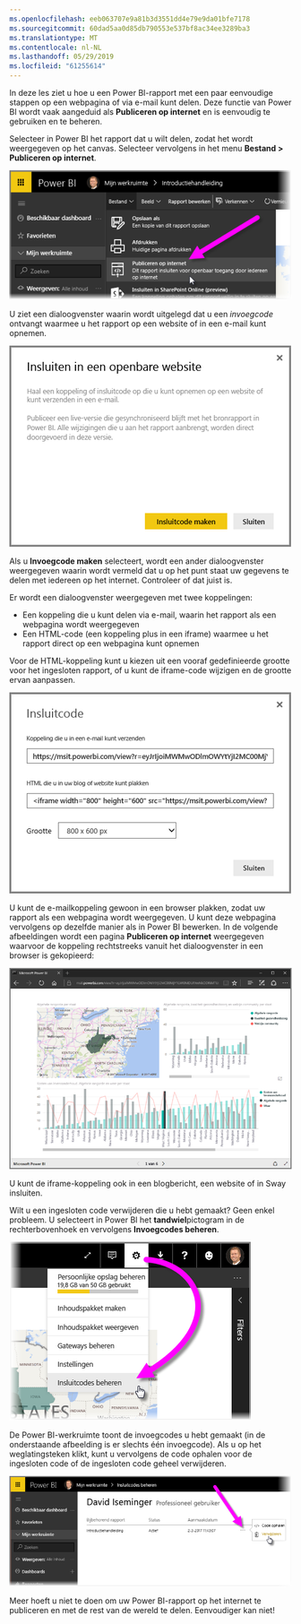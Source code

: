 ```yaml
---
ms.openlocfilehash: eeb063707e9a81b3d3551dd4e79e9da01bfe7178
ms.sourcegitcommit: 60dad5aa0d85db790553e537bf8ac34ee3289ba3
ms.translationtype: MT
ms.contentlocale: nl-NL
ms.lasthandoff: 05/29/2019
ms.locfileid: "61255614"
---
```

In deze les ziet u hoe u een Power BI-rapport met een paar eenvoudige stappen op een webpagina of via e-mail kunt delen. Deze functie van Power BI wordt vaak aangeduid als **Publiceren op internet** en is eenvoudig te gebruiken en te beheren.

Selecteer in Power BI het rapport dat u wilt delen, zodat het wordt weergegeven op het canvas. Selecteer vervolgens in het menu **Bestand > Publiceren op internet**.

![](media/6-6-publish-to-web/6-6_1a.png)

U ziet een dialoogvenster waarin wordt uitgelegd dat u een *invoegcode* ontvangt waarmee u het rapport op een website of in een e-mail kunt opnemen.

![](media/6-6-publish-to-web/6-6_2.png)

Als u **Invoegcode maken** selecteert, wordt een ander dialoogvenster weergegeven waarin wordt vermeld dat u op het punt staat uw gegevens te delen met iedereen op het internet. Controleer of dat juist is.

Er wordt een dialoogvenster weergegeven met twee koppelingen:

* Een koppeling die u kunt delen via e-mail, waarin het rapport als een webpagina wordt weergegeven
* Een HTML-code (een koppeling plus in een iframe) waarmee u het rapport direct op een webpagina kunt opnemen

Voor de HTML-koppeling kunt u kiezen uit een vooraf gedefinieerde grootte voor het ingesloten rapport, of u kunt de iframe-code wijzigen en de grootte ervan aanpassen.

![](media/6-6-publish-to-web/6-6_3.png)

U kunt de e-mailkoppeling gewoon in een browser plakken, zodat uw rapport als een webpagina wordt weergegeven. U kunt deze webpagina vervolgens op dezelfde manier als in Power BI bewerken. In de volgende afbeeldingen wordt een pagina **Publiceren op internet** weergegeven waarvoor de koppeling rechtstreeks vanuit het dialoogvenster in een browser is gekopieerd:

![](media/6-6-publish-to-web/6-6_4.png)

U kunt de iframe-koppeling ook in een blogbericht, een website of in Sway insluiten.

Wilt u een ingesloten code verwijderen die u hebt gemaakt? Geen enkel probleem. U selecteert in Power BI het **tandwiel**pictogram in de rechterbovenhoek en vervolgens **Invoegcodes beheren**.

![](media/6-6-publish-to-web/6-6_5.png)

De Power BI-werkruimte toont de invoegcodes u hebt gemaakt (in de onderstaande afbeelding is er slechts één invoegcode). Als u op het weglatingsteken klikt, kunt u vervolgens de code ophalen voor de ingesloten code of de ingesloten code geheel verwijderen.

![](media/6-6-publish-to-web/6-6_6.png)

Meer hoeft u niet te doen om uw Power BI-rapport op het internet te publiceren en met de rest van de wereld te delen. Eenvoudiger kan niet!

